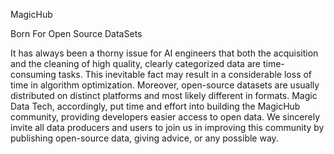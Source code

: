 MagicHub

Born For Open Source DataSets

It has always been a thorny issue for AI engineers that both the acquisition and the cleaning of high quality, clearly categorized data are time-consuming tasks. This inevitable fact may result in a considerable loss of time in algorithm optimization. Moreover, open-source datasets are usually distributed on distinct platforms and most likely different in formats. Magic Data Tech, accordingly, put time and effort into building the MagicHub community, providing developers easier access to open data. We sincerely invite all data producers and users to join us in improving this community by publishing open-source data, giving advice, or any possible way.
